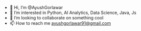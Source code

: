 - 👋 Hi, I’m @AyushGorlawar
- 👀 I’m interested in Python, AI Analytics, Data Science, Java, Js
- 💞️ I’m looking to collaborate on something cool 
- 📫 How to reach me ayushgorlawar91@gmail.com 

<!---
AyushGorlawar/AyushGorlawar is a ✨ special ✨ repository because its `README.md` (this file) appears on your GitHub profile.
You can click the Preview link to take a look at your changes.
--->
